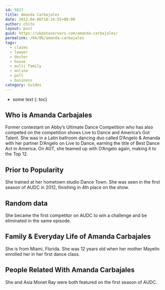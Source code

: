 ```yaml
---
id: 5017
title: Amanda Carbajales
date: 2012-04-06T18:24:55+00:00
author: chito
layout: post
guid: https://ukdataservers.com/amanda-carbajales/
permalink: /04/06/amanda-carbajales
tags:
  - claims
  - lawyer
  - doctor
  - house
  - multi family
  - online
  - poll
  - business
category: Guides
---
```


* some text
{: toc}
          
          
## Who is  Amanda Carbajales
                  
                  
                  
Former contestant on Abby&#8217;s Ultimate Dance Competition who has also competed on the competition shows Live to Dance and America&#8217;s Got Talent. She was in a Latin ballroom dancing duo called D&#8217;Angelo & Amanda with her partner D&#8217;Angelo on Live to Dance, earning the title of Best Dance Act in America. On AGT, she teamed up with D&#8217;Angelo again, making it to the Top 12.
                  
                
                
                
## Prior to Popularity 
                  
                  
                  
She trained at her hometown studio Dance Town. She was seen in the first season of AUDC in 2012, finishing in 4th place on the show.
                  
                
                
                
## Random data 
                  
                  
                  
She became the first competitor on AUDC to win a challenge and be eliminated in the same episode.
                  
                
                
                
## Family & Everyday Life of Amanda Carbajales
                  
                  
                  
She is from Miami, Florida. She was 12 years old when her mother Mayelin enrolled her in her first dance class.
                  
                
                
                
## People Related With  Amanda Carbajales
                  
                  
                  
She and Asia Monet Ray were both featured on the first season of AUDC.
                  
                
              
            
          
          
          
    
    
  
